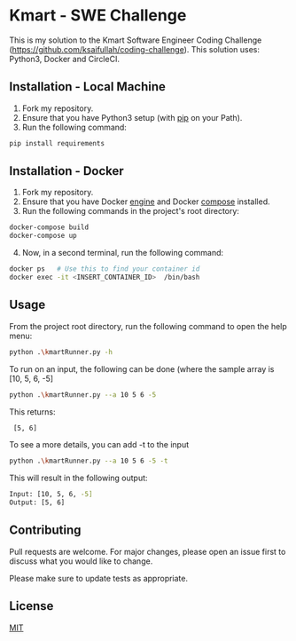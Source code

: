 # Kmart - SWE Challenge
This is my solution to the Kmart Software Engineer Coding Challenge (https://github.com/ksaifullah/coding-challenge).
This solution uses: Python3, Docker and CircleCI.


## Installation - Local Machine

1. Fork my repository.
2. Ensure that you have Python3 setup (with [pip](https://pip.pypa.io/en/stable/) on your Path).
3. Run the following command:

```bash
pip install requirements
```

## Installation - Docker

1. Fork my repository.
2. Ensure that you have Docker [engine](https://docs.docker.com/get-docker/) and Docker [compose](https://docs.docker.com/compose/install/) installed.
3. Run the following commands in the project's root directory:

```bash
docker-compose build
docker-compose up
```

4. Now, in a second terminal, run the following command:
```bash
docker ps   # Use this to find your container id
docker exec -it <INSERT_CONTAINER_ID>  /bin/bash
```

## Usage
From the project root directory, run the following command to open the help menu:

```bash
python .\kmartRunner.py -h
```
To run on an input, the following can be done (where the sample array is [10, 5, 6, -5]

```bash
python .\kmartRunner.py --a 10 5 6 -5
```

This returns:
```bash
 [5, 6]
```
To see a more details, you can add -t to the input
```bash
python .\kmartRunner.py --a 10 5 6 -5 -t
```
This will result in the following output:
```bash
Input: [10, 5, 6, -5]
Output: [5, 6]
```
## Contributing
Pull requests are welcome. For major changes, please open an issue first to discuss what you would like to change.

Please make sure to update tests as appropriate.

## License
[MIT](https://choosealicense.com/licenses/mit/)